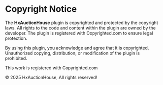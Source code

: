 # Copyright Notice

The **HxAuctionHouse** plugin is copyrighted and protected by the copyright laws. All rights to the code and content within the plugin are owned by the developer. The plugin is registered with Copyrighted.com to ensure legal protection.

By using this plugin, you acknowledge and agree that it is copyrighted. Unauthorized copying, distribution, or modification of the plugin is prohibited.

This work is registered with Copyrighted.com

© 2025 HxAuctionHouse, All rights reserved!
